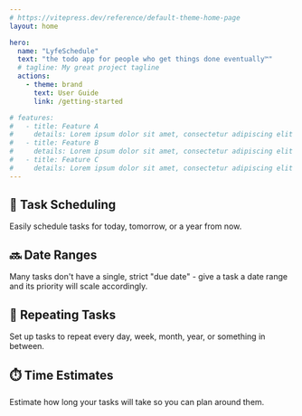 ```yaml
---
# https://vitepress.dev/reference/default-theme-home-page
layout: home

hero:
  name: "LyfeSchedule"
  text: "the todo app for people who get things done eventually™"
  # tagline: My great project tagline
  actions:
    - theme: brand
      text: User Guide
      link: /getting-started

# features:
#   - title: Feature A
#     details: Lorem ipsum dolor sit amet, consectetur adipiscing elit
#   - title: Feature B
#     details: Lorem ipsum dolor sit amet, consectetur adipiscing elit
#   - title: Feature C
#     details: Lorem ipsum dolor sit amet, consectetur adipiscing elit
---
```



## :calendar: Task Scheduling

Easily schedule tasks for today, tomorrow, or a year from now. 

## :soon: Date Ranges

Many tasks don't have a single, strict "due date" - give a task a date range and its priority will scale accordingly.

## :repeat: Repeating Tasks

Set up tasks to repeat every day, week, month, year, or something in between.

## :stopwatch: Time Estimates

Estimate how long your tasks will take so you can plan around them.

